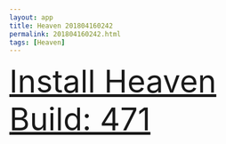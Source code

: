 ```yaml
---
layout: app
title: Heaven 201804160242
permalink: 201804160242.html
tags: [Heaven]
---
```

<div class="pure-g">
    <div class="pure-u-1-1" style="font-size: 4em">
        <a class="pure-button-primary" href="itms-services://?action=download-manifest&url=https%3A%2F%2Flitsungyisigono.github.io%2FTestScript%2Fmanifests%2F201804160242.plist"><i class="fa fa-download" aria-hidden="true"></i>Install Heaven Build: 471</a>
    </div>
</div>